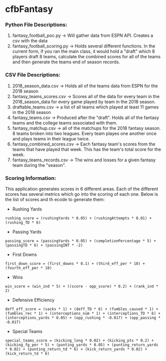 # cfbFantasy

### Python File Descriptions:
1) fantasy_football_poc.py -> Will gather data from ESPN API. Creates a csv with the data
2) fantasy_football_scoring.py -> Holds several different functions. In the current form, if you ran the main class, it would hold a "draft" which 8 players draft 8 teams, calculate the combined scores for all of the teams and then generate the teams end of season records.

### CSV File Descriptions:
1) 2018_season_data.csv -> Holds all of the teams data from ESPN for the 2018 season
2) fantasy_teams_scores.csv -> Scores all of the data for every team in the 2018_season_data for every game played by team in the 2018 season.
3) draftable_teams.csv -> a list of all teams which played at least 11 games in the 2018 season
4) fantasy_teams.csv -> Produced after the "draft". Holds all of the fantasy teams and the college teams associated with them.
5) fantasy_matchup.csv -> all of the matchups for the 2018 fantasy season. 8 teams broken into two leagues. Every team playes one another once and plays teams in their league twice.
6) fantasy_combined_scores.csv -> Each fantasy team's scores from the teams that have played that week. This has the team's total score for the week.
7) fantasy_teams_records.csv -> The wins and losses for a given fantasy team during the "season".

### Scoring Information:
This application generates scores in 6 different areas. Each of the different scores has several metrics which go into the scoring of each one. Below is the list of scores and th ecode to generate them:
- Rushing Yards
```
rushing_score = (rushingYards * 0.05) + (rushingAttempts * 0.01) + (rushing_TD * 6)
```
- Passing Yards
```
passing_score = (passingYards * 0.05) + (completionPercentage * 5) + (passingTD * 6) + (passingINT * -2)
```
- First Downs
```
first_down_score = (first_downs * 0.1) + (third_eff_per * 10) + (fourth_eff_per * 10)
```
- Wins
```
win_score = (win_ind * 5) + ((score - opp_score) * 0.2) + (rank_ind * 2)
```
- Defensive Efficiency
```
deff_eff_score = (sacks * 1) + (deff_TD * 6) + (fumbles_caused * 1) + (fumbles_rec * 1) + (interceptions_num * 1) + (interceptions_TD * 6) + (interceptions_yards * 0.05) + (opp_rushing * -0.017) + (opp_passing * -0.017)
```
- Special Teams
```
special_teams_score = (kicking_long * 0.02) + (kicking_pts * 0.2) + (kicking_fg_per * 5) + (punting_yards * 0.05) + (punting_return_yards * 0.02) + (punting_return_td * 6) + (kick_return_yards * 0.02) + (kick_return_td * 6)
```
